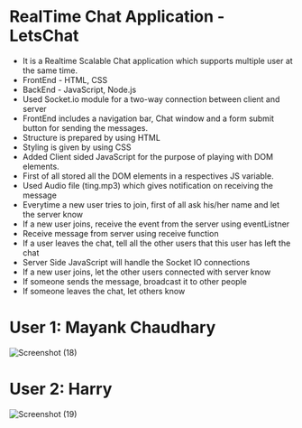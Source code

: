 <h1>RealTime Chat Application - LetsChat</h1>

<ul>
<li>It is a Realtime Scalable Chat application which supports multiple user at the same time.</li>
<li>FrontEnd - HTML, CSS</li>
<li>BackEnd - JavaScript, Node.js</li>
<li>Used Socket.io module for a two-way connection between client and server</li>
<li>FrontEnd includes a navigation bar, Chat window and a form submit button for sending the messages.</li>
<li>Structure is prepared by using HTML</li>
<li>Styling is given by using CSS</li>
<li>Added Client sided JavaScript for the purpose of playing with DOM elements.</li>
<li>First of all stored all the DOM elements in a respectives JS variable.</li>
<li>Used Audio file (ting.mp3) which gives notification on receiving the message</li>
<li>Everytime a new user tries to join, first of all ask his/her name and let the server know</li>
<li>If a new user joins, receive the event from the server using eventListner</li>
<li>Receive message from server using receive function</li>
<li>If a user leaves the chat, tell all the other users that this user has left the chat</li>
<li>Server Side JavaScript will handle the Socket IO connections</li>
<li>If a new user joins, let the other users connected with server know</li>
<li>If someone sends the message, broadcast it to other people</li>
<li>If someone leaves the chat, let others know</li>
</ul>

# User 1: Mayank Chaudhary
![Screenshot (18)](https://user-images.githubusercontent.com/49724597/87877500-56988880-c9fc-11ea-9e09-306a95deb2cb.png)

# User 2: Harry
![Screenshot (19)](https://user-images.githubusercontent.com/49724597/87877502-57c9b580-c9fc-11ea-9ad4-fbe7aac19a47.png)
